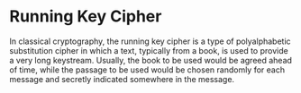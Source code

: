 # Running Key Cipher

In classical cryptography, the running key cipher is a type of polyalphabetic substitution cipher in which a text, typically from a book,
is used to provide a very long keystream. Usually, the book to be used would be agreed ahead of time,
while the passage to be used would be chosen randomly for each message and secretly indicated somewhere in the message.
